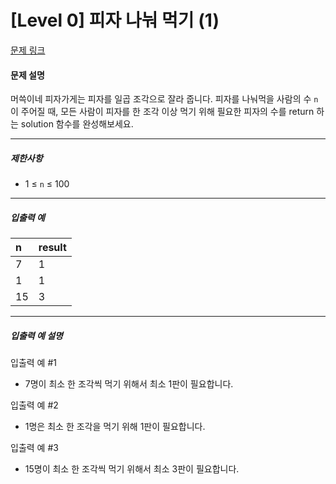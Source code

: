# [Level 0] 피자 나눠 먹기 (1)

[문제 링크](https://school.programmers.co.kr/learn/courses/30/lessons/120814)

#### 문제 설명

머쓱이네 피자가게는 피자를 일곱 조각으로 잘라 줍니다. 피자를 나눠먹을 사람의 수 ```n```이 주어질 때, 모든 사람이 피자를 한 조각 이상 먹기 위해 필요한 피자의 수를 return 하는 solution 함수를 완성해보세요.

---

##### 제한사항

- 1 ≤ ```n``` ≤ 100

---

##### 입출력 예
|n|result|
|:---|:---|
|7|1|
|1|1|
|15|3|

---

##### 입출력 예 설명

입출력 예 #1

- 7명이 최소 한 조각씩 먹기 위해서 최소 1판이 필요합니다.

입출력 예 #2

- 1명은 최소 한 조각을 먹기 위해 1판이 필요합니다.

입출력 예 #3

- 15명이 최소 한 조각씩 먹기 위해서 최소 3판이 필요합니다.
